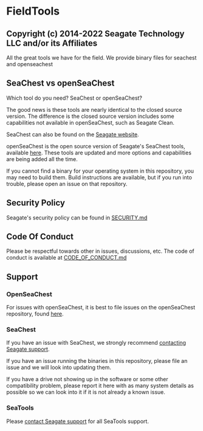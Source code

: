 # FieldTools

## Copyright (c) 2014-2022 Seagate Technology LLC and/or its Affiliates

All the great tools we have for the field.
We provide binary files for seachest and openseachest

## SeaChest vs openSeaChest

Which tool do you need? SeaChest or openSeaChest?

The good news is these tools are nearly identical to the closed source version.
The difference is the closed source version includes some capabilities not available in openSeaChest, such as Seagate Clean.

SeaChest can also be found on the [Seagate website](https://www.seagate.com/support/software/seachest/).

openSeaChest is the open source version of Seagate's SeaChest tools, available [here](https://github.com/Seagate/openSeaChest). These tools are updated and more options and capabilities are being added all the time.

If you cannot find a binary for your operating system in this repository, you may need to build them. Build instructions are available, but if you run into trouble, please open an issue on that repository.

## Security Policy

Seagate's security policy can be found in [SECURITY.md](SECURITY.md)

## Code Of Conduct

Please be respectful towards other in issues, discussions, etc.
The code of conduct is available at [CODE_OF_CONDUCT.md](CODE_OF_CONDUCT.md)

## Support

### OpenSeaChest

For issues with openSeaChest, it is best to file issues on the openSeaChest repository, found [here](https://github.com/Seagate/openSeaChest).

### SeaChest

If you have an issue with SeaChest, we strongly recommend [contacting Seagate support](https://www.seagate.com/contacts/).

If you have an issue running the binaries in this repository, please file an issue and we will look into updating them.

If you have a drive not showing up in the software or some other compatibility problem, please report it here with as many system details as possible so we can look into it if it is not already a known issue.

### SeaTools

Please [contact Seagate support](https://www.seagate.com/contacts/) for all SeaTools support.
